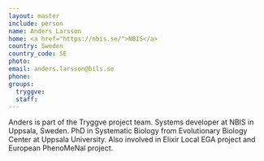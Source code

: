 ```yaml
---
layout: master
include: person
name: Anders Larsson
home: <a href="https://nbis.se/">NBIS</a>
country: Sweden
country_code: SE
photo:
email: anders.larsson@bils.se
phone:
groups:
  tryggve:
  staff:
---
```


Anders is part of the Tryggve project team. Systems developer at NBIS in
Uppsala, Sweden. PhD in Systematic Biology from Evolutionary Biology Center at
Uppsala University. Also involved in Elixir Local EGA project and European
PhenoMeNal project.
